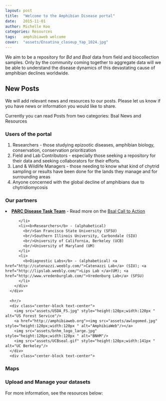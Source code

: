 ```yaml
---
layout: post
title:  "Welcome to the Amphibian Disease portal"
date:   2015-11-01
author: Michelle Koo
categories: Resources
tags:	amphibiaweb welcome 
cover:  "assets/Ensatina_closeup_Yap_1024.jpg"
---
```


We aim to be a repository for _Bd_ and _Bsal_ data from field and biocollection samples. Only by the community coming together to aggregate data will we be able to understand the disease dynamics of this devastating cause of amphibian declines worldwide.

## New Posts

We will add relevant news and resources to our posts. Please let us know if you have news or information you would like to share.     

Currently you can read Posts from two categories: Bsal News and Resources

### Users of the portal    

<ol>
          <li>
            Researchers - those studying epizootic diseases, amphibian
            biology, conservation, conservation prioritization
          </li>
          <li>
            Field and Lab Contributors - especially those seeking a
            repository for their data and seeking collaborators for
            their efforts.
          </li>
          <li>
            Land & Wildlife Managers - those needing to know what kind
            of chytrid sampling or results have been done for the
            lands they manage and for surrounding areas
          </li>
          <li>
            Anyone concerned with the global decline of amphibians due to chytridiomycosis
          </li>
        </ol>



### Our partners

<div class="relative-left">
          <li>          
            <b><a href="http://parcplace.org/parcplace/resources/disease-task-team.html">PARC
                Disease Task Team</a></b> - Read more on
            the <a href="http://www.parcplace.org/parcplace/images/stories/pdf/BsalBrief.pdf"
                   class="newwindow"><span class="sciname">Bsal</span> Call to
              Action</a>
            
          </li>
          <li><b>Researchers</b> - (alphabetical)
            <br/>San Francisco State University (SFSU) 
            <br/>Southern Illinois University, Carbondale (SIU) 
            <br/>University of California, Berkeley (UCB)
            <br/>University of Maryland (UM)
          </li>
          <li>          
            <b>Diagnostic Labs</b> - (alphabetical) <a href="http://catenazzi.weebly.com/">Catenazzi Lab</a> (SIU); <a href="http://lipslab.weebly.com/">Lips Lab </a>(UM); <a href="http://www.vredenburglab.com/">Vredenburg Lab</a> (SFSU)
          </li>
        </div>       
      </div>
      
      <hr/>        
      <div class="center-block text-center">
        <img src="assets/USDA_FS.jpg" style="height:120px;width:120px " alt="US Forest Service"/>
        <a href="http://amphibiaweb.org"><img src="assets/awlogomed.jpg" style="height:120px;width:120px " alt="AmphibiaWeb"/></a>
        <img src="assets/bnhm_logo_large.jpg" style="height:120px;width:120px " alt="BNHM"/>
        <img src="assets/UCBseal.gif" style="height:120px;width:141px " alt="UC Berkeley"/>
      </div>
      <div class="center-block text-center">


### Maps

### Upload and Manage your datasets


    
For more information, see the resources below:

[AmphibiaWeb]:      http://amphibiaweb.org
[PARC Bsal Task Team]:   http://parcplace.org/parcplace/resources/disease-task-team.html
[Amphibian Survival Alliance]: http://www.amphibians.org/

